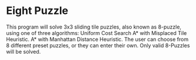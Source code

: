 # Eight Puzzle

This program will solve 3x3 sliding tile puzzles, also known as 8-puzzle, using one of three algorithms:
    Uniform Cost Search 
    A* with Misplaced Tile Heuristic.
    A* with Manhattan Distance Heuristic.
 The user can choose from 8 different preset puzzles, or they can enter their own.
 Only valid 8-Puzzles will be solved.
